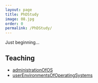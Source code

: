 ```yaml
---
layout: page
title: PhDStudy
image: 08.jpg
order: 0
permalink: /PhDStudy/
---
```


Just beginning...

## Teaching
* [administrationOfOS](https://kr1za.github.io/administrationOfOS/)
* [userEnvironmentsOfOperatingSystems](https://kr1za.github.io/userEnvironmentsOfOperatingSystems/)
